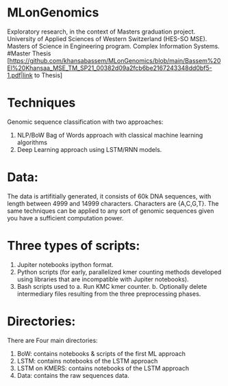 # MLonGenomics
Exploratory research, in the context of Masters graduation project.  University of Applied Sciences of Western Switzerland (HES-SO MSE). Masters of Science in Engineering program. Complex Information Systems. 
#Master Thesis
[https://github.com/khansabassem/MLonGenomics/blob/main/Bassem%20El%20Khansaa_MSE_TM_SP21_00382d09a2fcb6be2167243348dd0bf5-1.pdf|link to Thesis]

# Techniques
Genomic sequence classification with two approaches:
1. NLP/BoW Bag of Words approach with classical machine learning algorithms
2. Deep Learning approach using LSTM/RNN models.

# Data: 
The data is artifitially generated, it consists of 60k DNA sequences, with length between 4999 and 14999 characters. Characters are {A,C,G,T}. 
The same techniques can be applied to any sort of genomic sequences given you have a sufficient computation power.


# Three types of scripts:
1.	Jupiter notebooks ipython format.
2.	Python scripts (for early, parallelized kmer counting methods developed using libraries that are incompatible with Jupiter notebooks).
3.	Bash scripts used to
a.	Run KMC kmer counter.
b.	Optionally delete intermediary files resulting from the three preprocessing phases. 
# Directories:
There are Four main directories:
1.	BoW: contains notebooks  & scripts of the first ML approach
2.	LSTM: contains notebooks of the LSTM approach
3.	LSTM on KMERS: contains notebooks of the LSTM approach
4.	Data: contains the raw sequences data.
